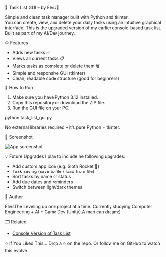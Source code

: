 📝 Task List GUI – by Elvis🚀

Simple and clean task manager built with Python and tkinter.  
You can create, view, and delete your daily tasks using an intuitive graphical interface.
This is the upgraded version of my earlier console-based task list.  
Built as part of my AI/Dev journey.

⚙️ Features

- Adds new tasks ✅
- Views all current tasks 📋
- Marks tasks as complete or delete them 🗑️
- Simple and responsive GUI (tkinter)
- Clean, readable code structure (good for beginners)


🧪 How to Run

1. Make sure you have Python 3.12 installed.
2. Copy this repository or download the ZIP file.
3. Run the GUI file on your PC.

python task_list_gui.py


No external libraries required – it’s pure Python + tkinter.

 📸 Screenshot

 ![App screenshot](screenshot.png)
 
💡 Future Upgrades
I plan to include he following upgrades:
* Add custom app icon (e.g. Sloth Rocket 🚀)
* Task saving (save to file / load from file)
* Sort tasks by name or status
* Add due dates and reminders
* Switch between light/dark themes


🧠 Author

ElvisThe
Leveling up one project at a time.
Currently studying Computer Engineering + AI + Game Dev (Unity).A man can dream:)


🗂️ Related
* [Console Version of Task List](https://github.com/ElvisTheSloth/Slothrun_000.git)


⭐ If You Liked This...
Drop a ⭐ on the repo.
Or follow me on GitHub to watch this evolve.
